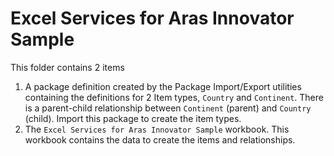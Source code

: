 # Excel Services for Aras Innovator Sample

This folder contains 2 items
1. A package definition created by the Package Import/Export utilities containing the definitions for 2 Item types, `Country` and `Continent`. There is a parent-child relationship between `Continent` (parent) and `Country` (child). Import this package to create the item types.
2. The `Excel Services for Aras Innovator Sample` workbook. This workbook contains the data to create the items and relationships. 